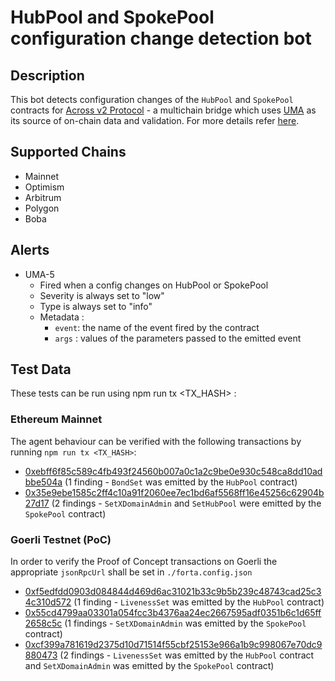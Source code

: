 # HubPool and SpokePool configuration change detection bot

## Description

This bot detects configuration changes of the `HubPool` and `SpokePool` contracts for  [Across v2 Protocol](https://across.to/) - a multichain bridge which uses [UMA](https://umaproject.org/) as its source of on-chain data and validation. For more details refer [here](https://discourse.umaproject.org/t/forta-monitors-across-v2-request-for-proposals/1569).

## Supported Chains
- Mainnet
- Optimism
- Arbitrum
- Polygon
- Boba
  
## Alerts

- UMA-5
  - Fired when a config changes on HubPool or SpokePool
  - Severity is always set to "low" 
  - Type is always set to "info"
  - Metadata :
      - `event`: the name of the event fired by the contract
      - `args` : values of the parameters passed to the emitted event
  
## Test Data

These tests can be run using npm run tx <TX_HASH> :

### Ethereum Mainnet

The agent behaviour can be verified with the following transactions by running `npm run tx <TX_HASH>`:
- [0xebff6f85c589c4fb493f24560b007a0c1a2c9be0e930c548ca8dd10adbbe504a](https://etherscan.io/tx/0xebff6f85c589c4fb493f24560b007a0c1a2c9be0e930c548ca8dd10adbbe504a) (1 finding - `BondSet` was emitted by the `HubPool` contract)
- [0x35e9ebe1585c2ff4c10a91f2060ee7ec1bd6af5568ff16e45256c62904b27d17](https://etherscan.io/tx/0x35e9ebe1585c2ff4c10a91f2060ee7ec1bd6af5568ff16e45256c62904b27d17) (2 findings - `SetXDomainAdmin` and `SetHubPool` were emitted by the `SpokePool` contract) 

 ### Goerli Testnet (PoC)

In order to verify the Proof of Concept transactions on Goerli the appropriate `jsonRpcUrl` shall be set in `./forta.config.json`

- [0xf5edfdd0903d084844d469d6ac31021b33c9b5b239c48743cad25c34c310d572](https://goerli.etherscan.io/tx/0xf5edfdd0903d084844d469d6ac31021b33c9b5b239c48743cad25c34c310d572) (1 finding - `LivenessSet` was emitted by the `HubPool` contract)
- [0x55cd4799aa03301a054fcc3b4376aa24ec2667595adf0351b6c1d65ff2658c5c](https://goerli.etherscan.io/tx/0x55cd4799aa03301a054fcc3b4376aa24ec2667595adf0351b6c1d65ff2658c5c) (1 findings - `SetXDomainAdmin` was emitted by the `SpokePool` contract)
- [0xcf399a781619d2375d10d71514f55cbf25153e966a1b9c998067e70dc9880473](https://goerli.etherscan.io/tx/0xcf399a781619d2375d10d71514f55cbf25153e966a1b9c998067e70dc9880473) (2 findings - `LivenessSet` was emitted by the `HubPool` contract and `SetXDomainAdmin` was emitted by the `SpokePool` contract)
